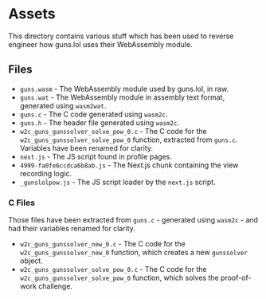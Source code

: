 # Assets

This directory contains various stuff which has been used to reverse engineer how guns.lol uses their WebAssembly module.

## Files

- `guns.wasm` - The WebAssembly module used by guns.lol, in raw.
- `guns.wat` - The WebAssembly module in assembly text format, generated using `wasm2wat`.
- `guns.c` - The C code generated using `wasm2c`.
- `guns.h` - The header file generated using `wasm2c`.
- `w2c_guns_gunssolver_solve_pow_0.c` - The C code for the `w2c_guns_gunssolver_solve_pow_0` function, extracted from `guns.c`. Variables have been renamed for clarity.
- `next.js` - The JS script found in profile pages.
- `4999-fa0fe6ccdca6b8ab.js` - The Next.js chunk containing the view recording logic.
- `_gunslolpow.js` - The JS script loader by the `next.js` script.

### C Files

Those files have been extracted from `guns.c` - generated using `wasm2c` - and had their variables renamed for clarity.

- `w2c_guns_gunssolver_new_0.c` - The C code for the `w2c_guns_gunssolver_new_0` function, which creates a new `gunssolver` object.
- `w2c_guns_gunssolver_solve_pow_0.c` - The C code for the `w2c_guns_gunssolver_solve_pow_0` function, which solves the proof-of-work challenge.
